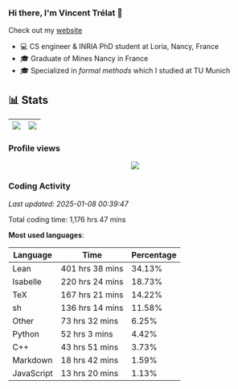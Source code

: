 ### Hi there, I'm Vincent Trélat 👋

Check out my [website](https://vtrelat.github.io)

-   💻 CS engineer & INRIA PhD student at Loria, Nancy, France
-   🎓 Graduate of Mines Nancy in France
-   🎓 Specialized in _formal methods_ which I studied at TU Munich

## 📊 **Stats**

| <img align="center" src="https://readme-stats.clckblog.space/api?username=VTrelat&show_icons=true&include_all_commits=true&theme=tokyonight&hide_border=true" /> | <img align="center" src="https://readme-stats.clckblog.space/api/top-langs/?username=VTrelat&layout=compact&theme=tokyonight&hide_border=true" /> |
| ---------------------------------------------------------------------------------------------------------------------------------------------------------------- | ------------------------------------------------------------------------------------------------------------------------------------------------- |

### Profile views

<p align="center">
 <img src="https://profile-counter.glitch.me/VTrelat/count.svg" />
</p>

<!--automations-->
### Coding Activity
_Last updated: 2025-01-08 00:39:47_

Total coding time: 1,176 hrs 47 mins

**Most used languages**:

| Language | Time | Percentage |
| ------------- | ------------- | ------------- |
| Lean | 401 hrs 38 mins | 34.13% |
| Isabelle | 220 hrs 24 mins | 18.73% |
| TeX | 167 hrs 21 mins | 14.22% |
| sh | 136 hrs 14 mins | 11.58% |
| Other | 73 hrs 32 mins | 6.25% |
| Python | 52 hrs 3 mins | 4.42% |
| C++ | 43 hrs 51 mins | 3.73% |
| Markdown | 18 hrs 42 mins | 1.59% |
| JavaScript | 13 hrs 20 mins | 1.13% |

